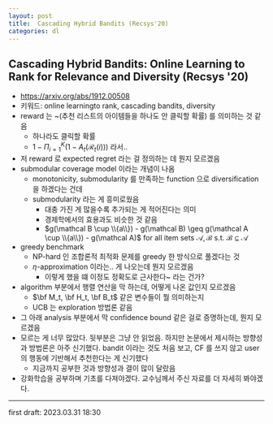 ```yaml
---
layout: post
title:  Cascading Hybrid Bandits (Recsys'20)
categories: dl
---
```


## Cascading Hybrid Bandits: Online Learning to Rank for Relevance and Diversity (Recsys '20)
- https://arxiv.org/abs/1912.00508
- 키워드: online learningto rank, cascading bandits, diversity
- reward 는 ~(추천 리스트의 아이템들을 하나도 안 클릭할 확률) 를 의미하는 것 같음
  - 하나라도 클릭할 확률
  - $1-\Pi_{i=1}^K(1-A_t(\mathcal R_t(i)))$ 라서..
- 저 reward 로 expected regret 라는 걸 정의하는 데 뭔지 모르겠음
- submodular coverage model 이라는 개념이 나옴
  - monotonicity, submodularity 를 만족하는 function 으로 diversification 을 하겠다는 건데
  - submodularity 라는 게 흥미로웠음
    - 대충 가진 게 많을수록 추가되는 게 적어진다는 의미
    - 경제학에서의 효용과도 비슷한 것 같음
    - $g(\mathcal B \cup \\{a\\}) - g(\mathcal B) \geq g(\mathcal A \cup \\{a\\}) - g(\mathcal A)$ for all item sets $\mathcal A, \mathcal B$ s.t. $\mathcal B \subseteq \mathcal A$
- greedy benchmark
  - NP-hard 인 조합론적 최적화 문제를 greedy 한 방식으로 풀겠다는 것
  - $\eta$-approximation 이라는.. 게 나오는데 뭔지 모르겠음
    - 이렇게 했을 떄 이정도 정확도로 근사한다~ 라는 건가?
- algorithm 부분에서 행렬 연산을 막 하는데, 어떻게 나온 값인지 모르겠음
  - $\bf M_t, \bf H_t, \bf B_t$ 같은 변수들이 뭘 의미하는지
  - UCB 는 exploration 방법론 같음
- 그 아래 analysis 부분에서 막 confidence bound 같은 걸로 증명하는데, 뭔지 모르겠음
- 모르는 게 너무 많았다. 뒷부분은 그냥 안 읽었음. 하지만 논문에서 제시하는 방향성과 방법론은 아주 신기했다. bandit 이라는 것도 처음 보고, CF 를 쓰지 않고 user 의 행동에 기반해서 추천한다는 게 신기했다
  - 지금까지 공부한 것과 방향성과 결이 많이 달랐음
- 강화학습을 공부하며 기초를 다져야겠다. 교수님께서 주신 자료를 더 자세히 봐야겠다.

---

first draft: 2023.03.31 18:30